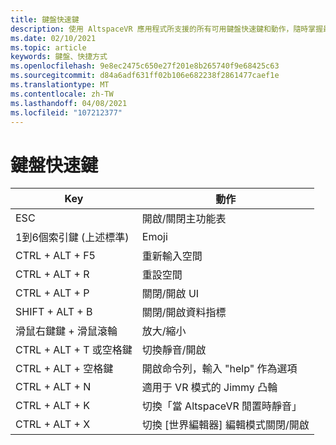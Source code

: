 ```yaml
---
title: 鍵盤快速鍵
description: 使用 AltspaceVR 應用程式所支援的所有可用鍵盤快速鍵和動作，隨時掌握最新狀態。
ms.date: 02/10/2021
ms.topic: article
keywords: 鍵盤、快捷方式
ms.openlocfilehash: 9e8ec2475c650e27f201e8b265740f9e68425c63
ms.sourcegitcommit: d84a6adf631ff02b106e682238f2861477caef1e
ms.translationtype: MT
ms.contentlocale: zh-TW
ms.lasthandoff: 04/08/2021
ms.locfileid: "107212377"
---
```

# <a name="keyboard-shortcuts"></a>鍵盤快速鍵

| Key | 動作 |
|---|---|
| ESC | 開啟/關閉主功能表 |
| 1到6個索引鍵 (上述標準)  | Emoji |
| CTRL + ALT + F5 | 重新輸入空間 |
| CTRL + ALT + R | 重設空間 |
| CTRL + ALT + P | 關閉/開啟 UI |
| SHIFT + ALT + B | 關閉/開啟資料指標 |
| 滑鼠右鍵鍵 + 滑鼠滾輪 | 放大/縮小 |
| CTRL + ALT + T 或空格鍵 | 切換靜音/開啟 |
| CTRL + ALT + 空格鍵 | 開啟命令列，輸入 "help" 作為選項 |
| CTRL + ALT + N | 適用于 VR 模式的 Jimmy 凸輪 |
| CTRL + ALT + K | 切換「當 AltspaceVR 閒置時靜音」 |
| CTRL + ALT + X | 切換 [世界編輯器] 編輯模式關閉/開啟 |